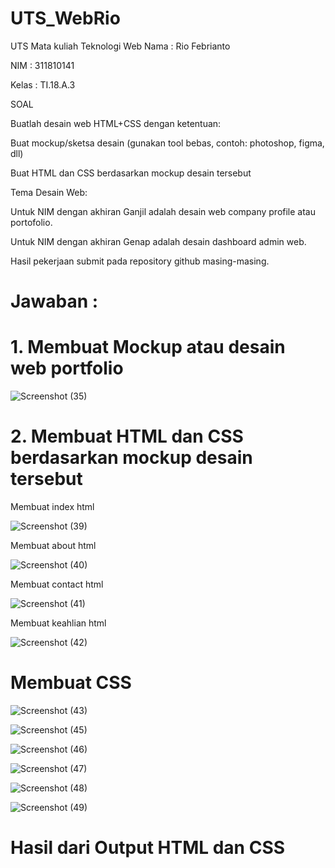 # UTS_WebRio

UTS Mata kuliah Teknologi Web
Nama : Rio Febrianto

NIM : 311810141

Kelas : TI.18.A.3

SOAL

Buatlah desain web HTML+CSS dengan ketentuan:

Buat mockup/sketsa desain (gunakan tool bebas, contoh: photoshop, figma, dll)

Buat HTML dan CSS berdasarkan mockup desain tersebut

Tema Desain Web:

Untuk NIM dengan akhiran Ganjil adalah desain web company profile atau portofolio.

Untuk NIM dengan akhiran Genap adalah desain dashboard admin web.

Hasil pekerjaan submit pada repository github masing-masing.

# Jawaban :

# 1. Membuat Mockup atau desain web portfolio

![Screenshot (35)](https://user-images.githubusercontent.com/46512504/81065366-86f47e80-8f05-11ea-82f9-ea48a9889298.png)

# 2. Membuat HTML dan CSS berdasarkan mockup desain tersebut

Membuat index html

![Screenshot (39)](https://user-images.githubusercontent.com/46512504/81065143-2bc28c00-8f05-11ea-944b-d59873a2f0ee.png)

Membuat about html

![Screenshot (40)](https://user-images.githubusercontent.com/46512504/81065381-8c51c900-8f05-11ea-8746-53ed037f37df.png)

Membuat contact html

![Screenshot (41)](https://user-images.githubusercontent.com/46512504/81065571-e8b4e880-8f05-11ea-9cb8-89df7c033d14.png)

Membuat keahlian html

![Screenshot (42)](https://user-images.githubusercontent.com/46512504/81065588-f23e5080-8f05-11ea-9426-b1a9c5fe816d.png)

# Membuat CSS

![Screenshot (43)](https://user-images.githubusercontent.com/46512504/81065597-f8343180-8f05-11ea-838c-7bd9a7d2f2ef.png)

![Screenshot (45)](https://user-images.githubusercontent.com/46512504/81066191-eef79480-8f06-11ea-8565-a2395e22c199.png)

![Screenshot (46)](https://user-images.githubusercontent.com/46512504/81066202-f1f28500-8f06-11ea-93a1-17f774c51246.png)

![Screenshot (47)](https://user-images.githubusercontent.com/46512504/81066210-f74fcf80-8f06-11ea-93e1-bf379ce8d3a5.png)

![Screenshot (48)](https://user-images.githubusercontent.com/46512504/81066214-f9b22980-8f06-11ea-9d0f-0bd96d12b99b.png)

![Screenshot (49)](https://user-images.githubusercontent.com/46512504/81066235-00d93780-8f07-11ea-909c-8f852d7f4722.png)

# Hasil dari Output HTML dan CSS

